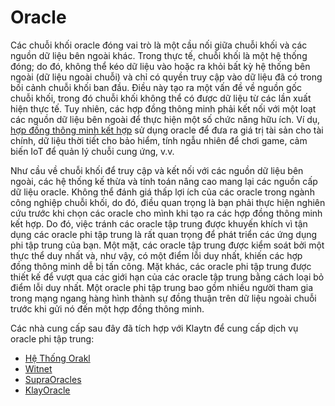 # Oracle

Các chuỗi khối oracle đóng vai trò là một cầu nối giữa chuỗi khối và các nguồn dữ liệu bên ngoài khác. Trong thực tế, chuỗi khối là một hệ thống đóng; do đó, không thể kéo dữ liệu vào hoặc ra khỏi bất kỳ hệ thống bên ngoài (dữ liệu ngoài chuỗi) và chỉ có quyền truy cập vào dữ liệu đã có trong bối cảnh chuỗi khối ban đầu. Điều này tạo ra một vấn đề về nguồn gốc chuỗi khối, trong đó chuỗi khối không thể có được dữ liệu từ các lần xuất hiện thực tế. Tuy nhiên, các hợp đồng thông minh phải kết nối với một loạt các nguồn dữ liệu bên ngoài để thực hiện một số chức năng hữu ích. Ví dụ, [hợp đồng thông minh kết hợp](https://chain.link/education-hub/hybrid-smart-contracts) sử dụng oracle để đưa ra giá trị tài sản cho tài chính, dữ liệu thời tiết cho bảo hiểm, tính ngẫu nhiên để chơi game, cảm biến IoT để quản lý chuỗi cung ứng, v.v.

Như cầu về chuỗi khối để truy cập và kết nối với các nguồn dữ liệu bên ngoài, các hệ thống kế thừa và tính toán nâng cao mang lại các nguồn cấp dữ liệu oracle. Không thể đánh giá thấp lợi ích của các oracle trong ngành công nghiệp chuỗi khối, do đó, điều quan trọng là bạn phải thực hiện nghiên cứu trước khi chọn các oracle cho mình khi tạo ra các hợp đồng thông minh kết hợp. Do đó, việc tránh các oracle tập trung được khuyến khích vì tận dụng các oracle phi tập trung là rất quan trọng để phát triển các ứng dụng phi tập trung của bạn. Một mặt, các oracle tập trung được kiểm soát bởi một thực thể duy nhất và, như vậy, có một điểm lỗi duy nhất, khiến các hợp đồng thông minh dễ bị tấn công. Mặt khác, các oracle phi tập trung được thiết kế để vượt qua các giới hạn của các oracle tập trung bằng cách loại bỏ điểm lỗi duy nhất. Một oracle phi tập trung bao gồm nhiều người tham gia trong mạng ngang hàng hình thành sự đồng thuận trên dữ liệu ngoài chuỗi trước khi gửi nó đến một hợp đồng thông minh.

Các nhà cung cấp sau đây đã tích hợp với Klaytn để cung cấp dịch vụ oracle phi tập trung:

* [Hệ Thống Orakl](https://docs.orakl.network/docs/developers-guide/readme)
* [Witnet](https://docs.witnet.io/)
* [SupraOracles](https://supraoracles.com/docs/overview)
* [KlayOracle](https://klayoracle.gitbook.io/v1.0.0/)
